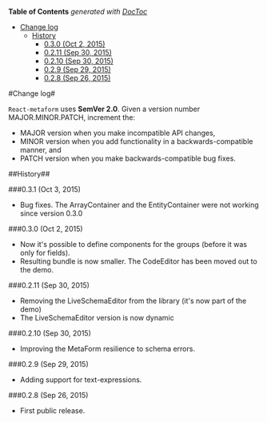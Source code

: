 <!-- START doctoc generated TOC please keep comment here to allow auto update -->
<!-- DON'T EDIT THIS SECTION, INSTEAD RE-RUN doctoc TO UPDATE -->
**Table of Contents**  *generated with [DocToc](https://github.com/thlorenz/doctoc)*

- [Change log](#change-log)
  - [History](#history)
    - [0.3.0 (Oct 2, 2015)](#030-oct-2-2015)
    - [0.2.11 (Sep 30, 2015)](#0211-sep-30-2015)
    - [0.2.10 (Sep 30, 2015)](#0210-sep-30-2015)
    - [0.2.9 (Sep 29, 2015)](#029-sep-29-2015)
    - [0.2.8 (Sep 26, 2015)](#028-sep-26-2015)

<!-- END doctoc generated TOC please keep comment here to allow auto update -->

#Change log#

`React-metaform` uses **SemVer 2.0**. Given a version number MAJOR.MINOR.PATCH, increment the:

 - MAJOR version when you make incompatible API changes,
 - MINOR version when you add functionality in a backwards-compatible manner, and
 - PATCH version when you make backwards-compatible bug fixes.
 
##History##

###0.3.1 (Oct 3, 2015)

 - Bug fixes. The ArrayContainer and the EntityContainer were not working since version 0.3.0

###0.3.0 (Oct 2, 2015)

 - Now it's possible to define components for the groups (before it was only for fields).
 - Resulting bundle is now smaller. The CodeEditor has been moved out to the demo.

###0.2.11 (Sep 30, 2015)

 - Removing the LiveSchemaEditor from the library (it's now part of the demo)
 - The LiveSchemaEditor version is now dynamic

###0.2.10 (Sep 30, 2015)

 - Improving the MetaForm resilience to schema errors.

###0.2.9 (Sep 29, 2015)

 - Adding support for text-expressions.


###0.2.8 (Sep 26, 2015)

 - First public release.
